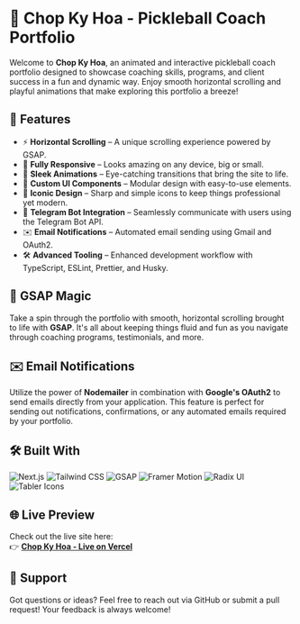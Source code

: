 # 🎾 Chop Ky Hoa - Pickleball Coach Portfolio

Welcome to **Chop Ky Hoa**, an animated and interactive pickleball coach portfolio designed to showcase coaching skills, programs, and client success in a fun and dynamic way. Enjoy smooth horizontal scrolling and playful animations that make exploring this portfolio a breeze!

## 🚀 Features

- ⚡ **Horizontal Scrolling** – A unique scrolling experience powered by GSAP.
- 📱 **Fully Responsive** – Looks amazing on any device, big or small.
- 🎨 **Sleek Animations** – Eye-catching transitions that bring the site to life.
- 🧩 **Custom UI Components** – Modular design with easy-to-use elements.
- 🎯 **Iconic Design** – Sharp and simple icons to keep things professional yet modern.
- 🤖 **Telegram Bot Integration** – Seamlessly communicate with users using the Telegram Bot API.
- ✉️ **Email Notifications** – Automated email sending using Gmail and OAuth2.
- 🛠️ **Advanced Tooling** – Enhanced development workflow with TypeScript, ESLint, Prettier, and Husky.

## 🎨 GSAP Magic

Take a spin through the portfolio with smooth, horizontal scrolling brought to life with **GSAP**. It's all about keeping things fluid and fun as you navigate through coaching programs, testimonials, and more.

## ✉️ Email Notifications

Utilize the power of **Nodemailer** in combination with **Google's OAuth2** to send emails directly from your application. This feature is perfect for sending out notifications, confirmations, or any automated emails required by your portfolio.

## 🛠️ Built With

![Next.js](https://img.shields.io/badge/Next.js-000000?style=flat&logo=next.js&logoColor=white)
![Tailwind CSS](https://img.shields.io/badge/Tailwind_CSS-38B2AC?style=flat&logo=tailwind-css&logoColor=white)
![GSAP](https://img.shields.io/badge/GSAP-88CE02?style=flat&logo=greensock&logoColor=white)
![Framer Motion](https://img.shields.io/badge/Framer_Motion-0055FF?style=flat&logo=framer&logoColor=white)
![Radix UI](https://img.shields.io/badge/Radix%20UI-252526?style=flat&logo=radix-ui&logoColor=white)
![Tabler Icons](https://img.shields.io/badge/Tabler_Icons-007ACC?style=flat&logo=tabler&logoColor=white)

## 🌐 Live Preview

Check out the live site here:  
👉 **[Chop Ky Hoa - Live on Vercel](https://thaivanthuc.vercel.app/)**

## 💬 Support

Got questions or ideas? Feel free to reach out via GitHub or submit a pull request! Your feedback is always welcome!
